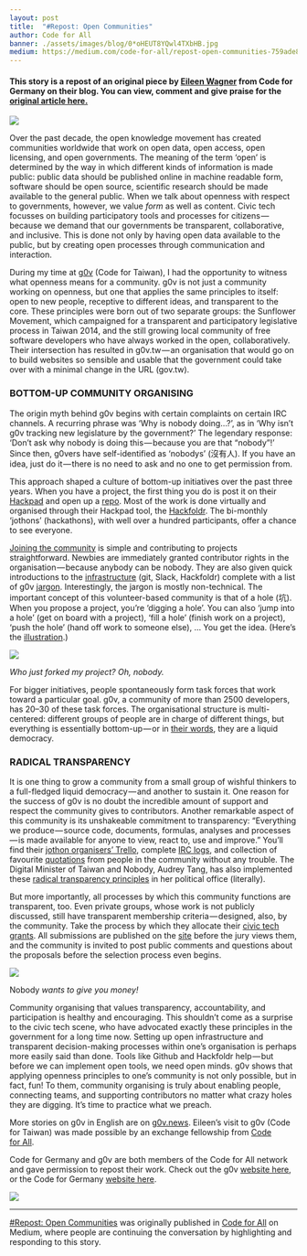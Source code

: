```yaml
---
layout: post
title:  "#Repost: Open Communities"
author: Code for All
banner: ./assets/images/blog/0*oHEUT8YQwl4TXbHB.jpg
medium: https://medium.com/code-for-all/repost-open-communities-759ade8c5dd1?source=rss----77bd73f07099--tools
---
```


#### This story is a repost of an original piece by [Eileen Wagner](https://codefor.de/en/ueber/) from Code for Germany on their blog. You can view, comment and give praise for the [original article here.](https://codefor.de/blog/open-communities.html)

![](https://cdn-images-1.medium.com/max/1000/0*oHEUT8YQwl4TXbHB.jpg)

Over the past decade, the open knowledge movement has created communities worldwide that work on open data, open access, open licensing, and open governments. The meaning of the term ‘open’ is determined by the way in which different kinds of information is made public: public data should be published online in machine readable form, software should be open source, scientific research should be made available to the general public. When we talk about openness with respect to governments, however, we value _form_ as well as content. Civic tech focusses on building participatory tools and processes for citizens — because we demand that our governments be transparent, collaborative, and inclusive. This is done not only by having open data available to the public, but by creating open processes through communication and interaction.

During my time at [g0v](http://g0v.asia/) (Code for Taiwan), I had the opportunity to witness what openness means for a community. g0v is not just a community working on openness, but one that applies the same principles to itself: open to new people, receptive to different ideas, and transparent to the core. These principles were born out of two separate groups: the Sunflower Movement, which campaigned for a transparent and participatory legislative process in Taiwan 2014, and the still growing local community of free software developers who have always worked in the open, collaboratively. Their intersection has resulted in g0v.tw — an organisation that would go on to build websites so sensible and usable that the government could take over with a minimal change in the URL (gov.tw).

### BOTTOM-UP COMMUNITY ORGANISING

The origin myth behind g0v begins with certain complaints on certain IRC channels. A recurring phrase was ‘Why is nobody doing…?’, as in ‘Why isn’t g0v tracking new legislature by the government?’ The legendary response: ‘Don’t ask why nobody is doing this — because you are that “nobody”!’ Since then, g0vers have self-identified as ‘nobodys’ (沒有人). If you have an idea, just do it — there is no need to ask and no one to get permission from.

This approach shaped a culture of bottom-up initiatives over the past three years. When you have a project, the first thing you do is post it on their [Hackpad](https://g0v.hackpad.com/) and open up a [repo](https://github.com/g0v). Most of the work is done virtually and organised through their Hackpad tool, the [Hackfoldr](http://beta.hackfoldr.org/). The bi-monthly ‘jothons’ (hackathons), with well over a hundred participants, offer a chance to see everyone.

[Joining the community](http://join.g0v.today/) is simple and contributing to projects straightforward. Newbies are immediately granted contributor rights in the organisation — because anybody can be nobody. They are also given quick introductions to the [infrastructure](http://g0v.tw/en-US/join.html) (git, Slack, Hackfoldr) complete with a list of g0v [jargon](https://g0v.hackpad.com/-g0v--MI7fGNIdygb). Interestingly, the jargon is mostly non-technical. The important concept of this volunteer-based community is that of a hole (坑). When you propose a project, you’re ‘digging a hole’. You can also ‘jump into a hole’ (get on board with a project), ‘fill a hole’ (finish work on a project), ‘push the hole’ (hand off work to someone else), … You get the idea. (Here’s the [illustration](https://g0v.hackpad.com/cr5AJ14IFh8).)

![](https://cdn-images-1.medium.com/max/882/0*m4Q7fqPkXYtr5C1T.png)

_Who just forked my project? Oh, _nobody_._

For bigger initiatives, people spontaneously form task forces that work toward a particular goal. g0v, a community of more than 2500 developers, has 20–30 of these task forces. The organisational structure is multi-centered: different groups of people are in charge of different things, but everything is essentially bottom-up — or in [their words](http://g0v.tw/en-US/manifesto.html), they are a liquid democracy.

### RADICAL TRANSPARENCY

It is one thing to grow a community from a small group of wishful thinkers to a full-fledged liquid democracy — and another to sustain it. One reason for the success of g0v is no doubt the incredible amount of support and respect the community gives to contributors. Another remarkable aspect of this community is its unshakeable commitment to transparency: “Everything we produce — source code, documents, formulas, analyses and processes — is made available for anyone to view, react to, use and improve.” You’ll find their [jothon organisers’ Trello](https://trello.com/b/f8gWnjeC/g0v-jothon-organizer), complete [IRC logs](https://logbot.g0v.tw/channel/g0v.tw/today), and collection of favourite [quotations](https://g0v.hackpad.com/-g0v--MI7fGNIdygb) from people in the community without any trouble. The Digital Minister of Taiwan and Nobody, Audrey Tang, has also implemented these [radical transparency principles](https://talk.pdis.nat.gov.tw/t/principles-for-handling-official-visits-to-digital-minister-audrey-tang/70) in her political office (literally).

But more importantly, all processes by which this community functions are transparent, too. Even private groups, whose work is not publicly discussed, still have transparent membership criteria — designed, also, by the community. Take the process by which they allocate their [civic tech grants](https://grants.g0v.tw/). All submissions are published on the [site](https://grants.g0v.tw/dashboards/2017spring) before the jury views them, and the community is invited to post public comments and questions about the proposals before the selection process even begins.

![](https://cdn-images-1.medium.com/max/882/0*qqAgWACyXtCsxz0F.jpeg)

Nobody _wants to give you money!_

Community organising that values transparency, accountability, and participation is healthy and encouraging. This shouldn’t come as a surprise to the civic tech scene, who have advocated exactly these principles in the government for a long time now. Setting up open infrastructure and transparent decision-making processes within one’s organisation is perhaps more easily said than done. Tools like Github and Hackfoldr help — but before we can implement open tools, we need open minds. g0v shows that applying openness principles to one’s community is not only possible, but in fact, fun! To them, community organising is truly about enabling people, connecting teams, and supporting contributors no matter what crazy holes they are digging. It’s time to practice what we preach.

More stories on g0v in English are on [g0v.news](https://g0v.news/tagged/en). Eileen’s visit to g0v (Code for Taiwan) was made possible by an exchange fellowship from [Code for All](https://codeforall.org/).

Code for Germany and g0v are both members of the Code for All network and gave permission to repost their work. Check out the g0v [website here](http://g0v.asia/), or the Code for Germany [website here](http://codefor.de).

![](https://medium.com/_/stat?event=post.clientViewed&referrerSource=full_rss&postId=759ade8c5dd1)

* * *

[#Repost: Open Communities](https://medium.com/code-for-all/repost-open-communities-759ade8c5dd1) was originally published in [Code for All](https://medium.com/code-for-all) on Medium, where people are continuing the conversation by highlighting and responding to this story.